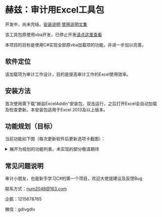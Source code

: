 # 赫兹：审计用Excel工具包

开发中，尚未完结。[安装说明](https://www.jianshu.com/p/030f411f9e19) [使用说明文集](https://www.jianshu.com/nb/41200586)

该工具包原使用vba开发，已停止开发[请点这里查看](https://gitee.com/HeZhe_N/HertZ)

本项目的目标是使用C#实现全部原vba加载项的功能，并进一步加以完善。

## 软件定位

该加载项为审计工作设计，目的是提高审计工作的Excel使用效率。

## 安装方法

首次使用需下载“赫兹ExcelAddIn”安装包，双击运行，之后打开Excel会自动加载及检查更新。本安装包适用于Excel 2013及以上版本。

## 功能规划（目标）
当前功能如下图（每次更新软件后更新选项卡截图）：


<details>
<summary>展开为规划的功能列表，未实现的部分敬请期待</summary>

+ 加工
    - 账表加工
        - 加工余额表
        - 加工序时帐
        - 生成抽凭表
        - 设置
    - 往来款项
        - 加工明细
        - 拆分帐龄
        - 自动抽函
        - 导出清单
        - 制作函证
    - 固定资产
        - 加工明细
        - 折旧测算
        - 生成抽盘
    - 多年度
        - 合并加工帐
+ 处理
    - 展开下级
    - 月度分析
    - 科目透视
+ 年审
    - 试算平衡表
    - 填列附注
    - 生成抵消列
+ 工具
    - 填充空行
    - 对比两列
    - 按列合并
    - 按列拆表
    - 正负切换
        - 加
        - 减
        - 乘
        - 除
    - 保留小数
    - 日期格式
    - 引用转值
    - 工具设置
+ 更多
    - 教学视频
    - 版本信息
    
</details>

## 常见问题说明

审计小朋友，也是新手学习C#的第一个项目，欢迎大佬提建议及反馈Bug

联系方式：num2048@163.com

企鹅：1215678765

微信：gdlvgdlv
